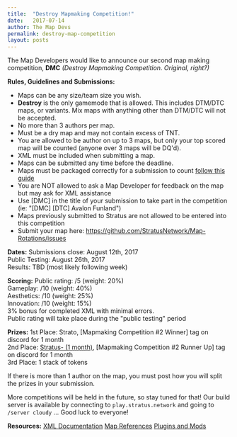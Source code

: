 ```yaml
---
title:  "Destroy Mapmaking Competition!"
date:   2017-07-14
author: The Map Devs
permalink: destroy-map-competition
layout: posts
---
```

The Map Developers would like to announce our second map making competition, **DMC**
*(Destroy Mapmaking Competition. Original, right?)*

**Rules, Guidelines and Submissions:**
- Maps can be any size/team size you wish.
- **Destroy** is the only gamemode that is allowed. This includes DTM/DTC maps, or variants. Mix maps  with anything other than DTM/DTC will not be accepted.
- No more than 3 authors per map.
- Must be a dry map and may not contain excess of TNT.
- You are allowed to be author on up to 3 maps, but only your top scored map will be counted (anyone over 3 maps will be DQ'd).
- XML must be included when submitting a map.
- Maps can be submitted any time before the deadline.
- Maps must be packaged correctly for a submission to count [follow this guide](http://docs.stratus.network/guides/packaging/cleaning_files)
- You are NOT allowed to ask a Map Developer for feedback on the map but may ask for XML assistance
- Use [DMC] in the title of your submission to take part in the competition (ie: "[DMC] [DTC] Avalon Funland")
- Maps previously submitted to Stratus are not allowed to be entered into this competition
- Submit your map here: https://github.com/StratusNetwork/Map-Rotations/issues

**Dates:**
Submissions close: August 12th, 2017  
Public Testing: August 26th, 2017  
Results: TBD (most likely following week)

**Scoring:**
Public rating: /5 (weight: 20%)  
Gameplay: /10 (weight: 40%)  
Aesthetics: /10 (weight: 25%)  
Innovation: /10 (weight: 15%)  
3% bonus for completed XML with minimal errors.  
Public rating will take place during the "public testing" period

**Prizes:**
1st Place: Strato, [Mapmaking Competition #2 Winner] tag on discord for 1 month  
2nd Place: [Stratus- (1 month)](http://stratusnetwork.buycraft.net/category/883326), [Mapmaking Competition #2 Runner Up] tag on discord for 1 month  
3rd Place: 1 stack of tokens

If there is more than 1 author on the map, you must post how you will split the prizes in your submission.

More competitions will be held in the future, so stay tuned for that! Our build server is available by connecting to `play.stratus.network` and going to `/server cloudy` ... Good luck to everyone!

**Resources:**
[XML Documentation](http://docs.stratus.network)
[Map References](http://docs.stratus.network/examples/)
[Plugins and Mods](http://docs.stratus.network/guides/plugins)
